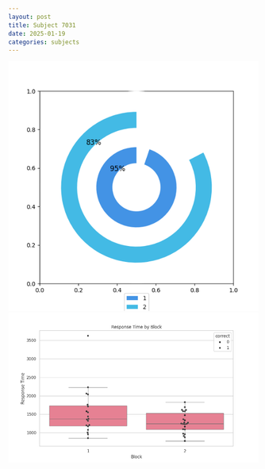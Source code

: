 ```yaml
---
layout: post
title: Subject 7031
date: 2025-01-19
categories: subjects
---
```


![](data/7031/run-32/7031__acc_test.png)
![](data/7031/run-32/7031_rt.png)
